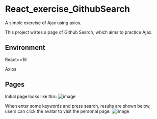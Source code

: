# React_exercise_GithubSearch
A simple exercise of Ajax using axios.

This project wirtes a page of Github Search, which aims to practice Ajax.

## Environment

React==16

Axios

## Pages

Initial page looks like this:
![image](https://user-images.githubusercontent.com/52789487/167619881-0c88bbe7-cc83-4731-9777-4c9a85654b88.png)


When enter some keywords and press search, results are shown below, users can click the avatar to visit the personal page:
![image](https://user-images.githubusercontent.com/52789487/167620126-93ff118c-766e-41a8-920d-b4411098e41e.png)

